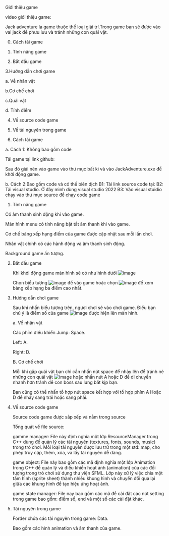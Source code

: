 Giới thiệu game

video giói thiệu game:

Jack adventure la game thuộc thể loại giải trí.Trong game bạn sẽ được vào vai jack để phưu lưu và tránh những con quái vật.

0. Cách tải game

1. Tính năng game 

2. Bắt đầu game

3.Hướng dẫn chơi game 

a. Về nhân vật 

b.Cơ chế chơi 

c.Quái vật 

d. Tính điểm 

4. Về source code game
5. Về tài nguyên trong game

0. Cách tải game

a. Cách 1: Không bao gồm code 

Tải game tại link github:

Sau đó giải nén vào game vào thư mục bất kì và vào JackAdventure.exe để khới động game.

b. Cách 2:Bao gồm code và có thể biên dịch
B1: Tải link source code tại:
B2: Tải visual studio. Ở đây mình dùng visual studio 2022
B3: Vào visual stuidio chạy vào thư mục source để chạy code game 

1. Tính năng game 

Có âm thanh sinh động khi vào game. 

Màn hình menu có tính năng bật tắt âm thanh khi vào game.

Cơ chế bảng xếp hạng điểm của game được cập nhật sau mỗi lần chơi. 

Nhân vật chính có các hành động và âm thanh sinh động.

Background game ấn tượng.

2. Bắt đầu game
   
   Khi khởi động game màn hình sẽ có như hình dưới 
   ![image](https://github.com/user-attachments/assets/34d0eead-933d-4669-9308-eea89f6e1e02)
   
   
   Chọn biểu tượng ![image](https://github.com/user-attachments/assets/9605327b-feb2-422a-a6ed-e81bc39b315d) để vào game hoặc chọn ![image](https://github.com/user-attachments/assets/d7d8a3cb-5e8c-4633-8995-44d18c6bf178) để xem bảng xếp hạng ba điểm cao nhất.
3. Hướng dẫn chơi game

   Sau khi nhấn biểu tượng trên, người chơi sẽ vào chơi game. Điều bạn chú ý là điểm số của game ![image](https://github.com/user-attachments/assets/5a27866c-1c16-4f71-bac0-0d4e9a0d1ddd) được hiện lên màn hình.

   a. Về nhân vật

    Các phím điều khiển
    Jump: Space.

    Left: A.

    Right: D.

   B. Cơ chế chơi
    
   Mỗi khi gặp quái vật bạn  chỉ cần nhấn nút space để nhảy lên để tránh né những con quái vật ![image](https://github.com/user-attachments/assets/1a5535df-f4df-4c75-b264-4266a691c18f) hoặc nhấn nút A hoặc D để di chuyển nhanh hơn tránh để con boss sau lưng bắt kịp bạn.
   
   Bạn cũng có thể nhấn tổ hợp nút space kết hợp với tổ hợp phím A Hoặc D để nhảy sang trái hoặc sang phải.

4. Về source code game

   Source code game được sắp xếp và nằm trong source
   
   Tổng quát về file source:

   gamme manager: File này định nghĩa một lớp ResourceManager trong C++ dùng để quản lý các tài nguyên (textures, fonts, sounds, music) trong trò chơi. Mỗi loại tài nguyên được lưu trữ trong một std::map, cho phép truy cập, thêm, xóa, và lấy tài nguyên dễ dàng.

   game object: File này bao gồm các mã định nghĩa một lớp Animation trong C++ để quản lý và điều khiển hoạt ảnh (animation) của các đối tượng trong trò chơi sử dụng thư viện SFML. Lớp này xử lý việc chia một tấm hình (sprite sheet) thành nhiều khung hình và chuyển đổi qua lại giữa các khung hình để tạo hiệu ứng hoạt ảnh.

   game state manager: File nay bao gồm các mã để cài đặt các nút setting trong game bao gồm: điểm số, end và một số các cài đặt khác.

5. Tài nguyên trong game

   Forder chứa các tài nguyên trong game: Data.
   
   Bao gồm các hình animation và âm thanh của game.
   
     



